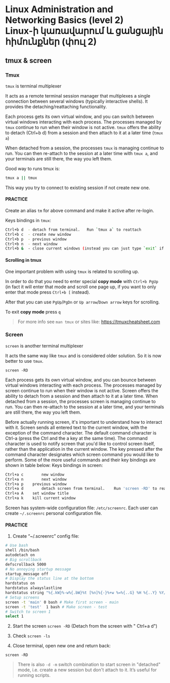 # Linux Administration and Networking Basics (level 2) <br /> Linux-ի կառավարում և ցանցային հիմունքներ (փուլ 2)

## tmux & screen

### Tmux

`tmux` is terminal multiplexer

It acts as a remote terminal session manager that multiplexes a single connection between several windows (typically interactive shells). 
It provides the detaching/reattaching functionality.


Each process gets its own virtual window, and you can switch between virtual windows interacting with each process. 
The processes managed by `tmux` continue to run when their window is not active. 
`tmux` offers the ability to detach (Ctrl+b d) from a session 
and then attach to it at a later time (`tmux a`)

When detached from a session, the processes `tmux` is managing continue to run. 
You can then re-attach to the session at a later time with `tmux a`, 
and your terminals are still there, the way you left them.


Good way to runs tmux is:
```bash
tmux a || tmux
```
This way you try to connect to existing session if not create new one.

#### PRACTICE
Create an alias `tm` for above command and make it active after re-login.


Keys bindings in `tmux`:
```bash
Ctrl+b d  - detach from terminal.	Run `tmux a` to reattach
Ctrl+b c  - create new window
Ctrl+b p  - previous window
Ctrl+b n  - next window
Ctrl+b &  - close current windows (instead you can just type `exit` if in bash) 
```

#### Scrolling in tmux

One important problem with using `tmux` is related to scrolling up. 

In order to do that you need to enter special **copy mode** with `Ctrl+b PgUp` 
(in fact it will enter that mode and scroll one page up, if you want to only enter that mode press `Ctrl+b [` instead).

After that you can use `PgUp`/`PgDn` or `Up arrow`/`Down arrow` keys for scrolling.

To exit **copy mode** press `q`



> For more info see `man tmux`
> or sites like: 
> https://tmuxcheatsheet.com


### Screen
`screen`  is another terminal multiplexer

It acts the same way like `tmux` and is considered older solution. So it is now better to use `tmux`.


`screen -RD`


Each process gets its own virtual window, and you can bounce between virtual windows interacting with each process. The processes managed by screen continue to run when their window is not active. Screen offers the ability to detach from a session and then attach to it at a later time. When detached from a session, the processes screen is managing continue to run. You can then re-attach to the session at a later time, and your terminals are still there, the way you left them.

Before actually running screen, it's important to understand how to interact with it. Screen sends all entered text to the current window, with the exception of the command character. The default command character is Ctrl-a (press the Ctrl and the a key at the same time).
The command character is used to notify screen that you'd like to control screen itself, rather than the application in the current window. The key pressed after the command character designates which screen command you would like to perform. Some of the more useful commands and their key bindings are shown in table below:
Keys bindings in screen:
```bash
Ctrl+a c		new window
Ctrl+a n		next window
Ctrl+a p	previous window
Ctrl+a d		detach screen from terminal.	Run 'screen -RD' to reattach
Ctrl+a A	set window title
Ctrl+a k	kill current window
```

Screen has system-wide configuration file: `/etc/screenrc`.
Each user can create `~/.screenrc` personal configuration file.


#### PRACTICE

1. Create “~/.screenrc” config file:  
```bash
# Use bash
shell /bin/bash
autodetach on
# Big scrollback
defscrollback 5000
# No annoying startup message
startup_message off
# Display the status line at the bottom
hardstatus on
hardstatus alwayslastline
hardstatus string "%{.kW}%-w%{.bW}%t [%n]%{-}%+w %=%{..G} %H %{..Y} %Y/%m/%d %c"
# Setup screens
screen -t 'main' 0 bash # Make first screen - main
screen -t 'test'  1 bash # Make screen - test
# Switch to screen 1
select 1
```
2. Start the screen
`screen -RD`
(Detach from the screen with " Ctrl+a d")

3. Check `screen -ls`

4. Close terminal, open new one and return back:

`screen -RD`

> There is also `-d -m` switch combination to start  screen  in  "detached" mode, i.e. create a new session but don't attach to it. It’s useful for running scripts.


